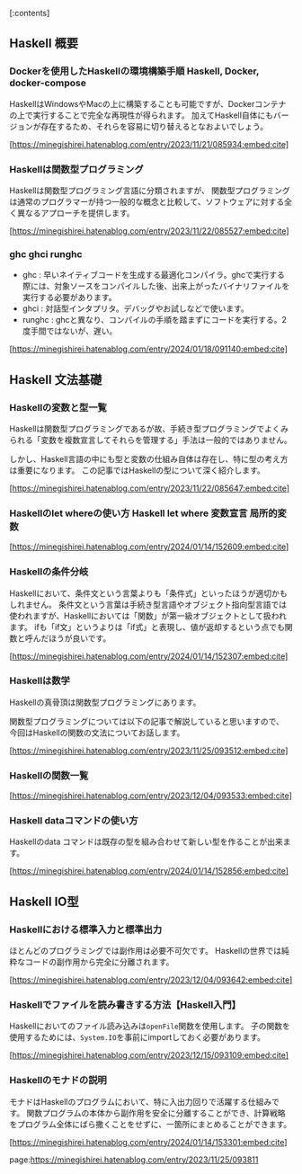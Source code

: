 
[:contents]



## Haskell 概要

### Dockerを使用したHaskellの環境構築手順 Haskell, Docker, docker-compose

HaskellはWindowsやMacの上に構築することも可能ですが、Dockerコンテナの上で実行することで完全な再現性が得られます。 加えてHaskell自体にもバージョンが存在するため、それらを容易に切り替えるとなおよいでしょう。

[https://minegishirei.hatenablog.com/entry/2023/11/21/085934:embed:cite]


### Haskellは関数型プログラミング

Haskellは関数型プログラミング言語に分類されますが、
関数型プログラミングは通常のプログラマーが持つ一般的な概念と比較して、ソフトウェアに対する全く異なるアプローチを提供します。

[https://minegishirei.hatenablog.com/entry/2023/11/22/085527:embed:cite]


### ghc ghci runghc 

- ghc : 早いネイティブコードを生成する最適化コンパイラ。ghcで実行する際には、対象ソースをコンパイルした後、出来上がったバイナリファイルを実行する必要があります。
- ghci : 対話型インタプリタ。デバッグやお試しなどで使います。
- runghc : ghcと異なり、コンパイルの手順を踏まずにコードを実行する。2度手間ではないが、遅い。

[https://minegishirei.hatenablog.com/entry/2024/01/18/091140:embed:cite]



## Haskell 文法基礎

### Haskellの変数と型一覧

Haskellは関数型プログラミングであるが故、手続き型プログラミングでよくみられる「変数を複数宣言してそれらを管理する」手法は一般的ではありません。

しかし、Haskell言語の中にも型と変数の仕組み自体は存在し、特に型の考え方は重要になります。 この記事ではHaskellの型について深く紹介します。

[https://minegishirei.hatenablog.com/entry/2023/11/22/085647:embed:cite]


### Haskellのlet whereの使い方 Haskell let where 変数宣言 局所的変数

[https://minegishirei.hatenablog.com/entry/2024/01/14/152609:embed:cite]



### Haskellの条件分岐

Haskellにおいて、条件文という言葉よりも「条件式」といったほうが適切かもしれません。 条件文という言葉は手続き型言語やオブジェクト指向型言語では使われますが、Haskellにおいては「関数」が第一級オブジェクトとして扱われます。 ifも「if文」というよりは「if式」と表現し、値が返却するという点でも関数と呼んだほうが良いです。

[https://minegishirei.hatenablog.com/entry/2024/01/14/152307:embed:cite]


### Haskellは数学

Haskellの真骨頂は関数型プログラミングにあります。

関数型プログラミングについては以下の記事で解説していると思いますので、 今回はHaskellの関数の文法についてお話します。

[https://minegishirei.hatenablog.com/entry/2023/11/25/093512:embed:cite]



### Haskellの関数一覧

[https://minegishirei.hatenablog.com/entry/2023/12/04/093533:embed:cite]


### Haskell dataコマンドの使い方

Haskellのdata コマンドは既存の型を組み合わせて新しい型を作ることが出来ます。

[https://minegishirei.hatenablog.com/entry/2024/01/14/152856:embed:cite]



## Haskell IO型


### Haskellにおける標準入力と標準出力

ほとんどのプログラミングでは副作用は必要不可欠です。 Haskellの世界では純粋なコードの副作用から完全に分離されます。

[https://minegishirei.hatenablog.com/entry/2023/12/04/093642:embed:cite]


### Haskellでファイルを読み書きする方法【Haskell入門】

Haskellにおいてのファイル読み込みは`openFile`関数を使用します。
子の関数を使用するためには、`System.IO`を事前にimportしておく必要があります。


[https://minegishirei.hatenablog.com/entry/2023/12/15/093109:embed:cite]





### Haskellのモナドの説明

モナドはHaskellのプログラムにおいて、特に入出力回りで活躍する仕組みです。 関数プログラムの本体から副作用を安全に分離することができ、計算戦略をプログラム全体にばら撒くことをせずに、一箇所にまとめることができます。

[https://minegishirei.hatenablog.com/entry/2024/01/14/153301:embed:cite]






page:https://minegishirei.hatenablog.com/entry/2023/11/25/093811


